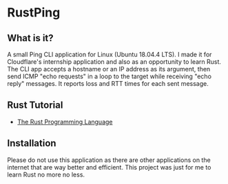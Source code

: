 # RustPing

## What is it?

A small Ping CLI application for Linux (Ubuntu 18.04.4 LTS).
I made it for Cloudflare's internship application and also as an opportunity to learn Rust.
The CLI app accepts a hostname or an IP address as its argument, then send ICMP "echo requests" in a loop to the target while receiving "echo reply" messages.
It reports loss and RTT times for each sent message.

## Rust Tutorial

- [The Rust Programming Language](https://doc.rust-lang.org/book/index.html)

## Installation

Please do not use this application as there are other applications on the internet that are way better and efficient. This project was just for me to learn Rust no more no less.
